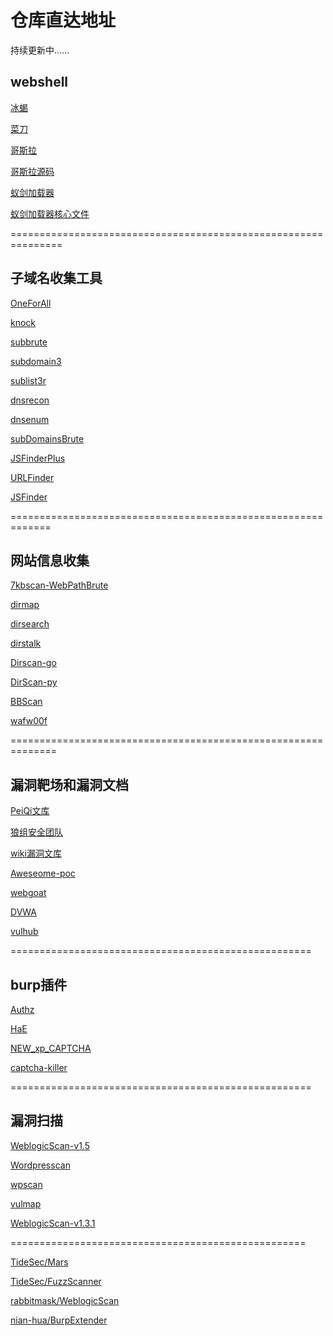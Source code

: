 # 仓库直达地址 

持续更新中......

## webshell

[冰蝎](https://github.com/rebeyond/Behinder)

[菜刀](https://github.com/raddyfiy/caidao-official-version)

[哥斯拉](https://github.com/808Mak1r/GodzillaSource)

[哥斯拉源码](https://github.com/BeichenDream/Godzilla)

[蚁剑加载器](https://github.com/AntSwordProject/AntSword-Loader)

[蚁剑加载器核心文件](https://github.com/AntSwordProject/antSword)

===============================================================

## 子域名收集工具

[OneForAll](https://github.com/shmilylty/OneForAll)

[knock](https://github.com/guelfoweb/knock)

[subbrute](https://github.com/TheRook/subbrute)

[subdomain3](https://github.com/yanxiu0614/subdomain3)

[sublist3r](https://github.com/aboul3la/Sublist3r)

[dnsrecon](https://github.com/darkoperator/dnsrecon)

[dnsenum](https://github.com/fwaeytens/dnsenum)

[subDomainsBrute](https://github.com/lijiejie/subDomainsBrute)

[JSFinderPlus](https://github.com/mickeystone/JSFinderPlus)

[URLFinder](https://github.com/pingc0y/URLFinder)

[JSFinder](https://github.com/Threezh1/JSFinder)

=============================================================

## 网站信息收集

[7kbscan-WebPathBrute](https://github.com/7kbstorm/7kbscan-WebPathBrute)

[dirmap](https://github.com/H4ckForJob/dirmap)

[dirsearch](https://github.com/maurosoria/dirsearch)

[dirstalk](https://github.com/stefanoj3/dirstalk)

[Dirscan-go](https://github.com/corunb/Dirscan)

[DirScan-py](https://github.com/Degree-21/dirScan)

[BBScan](https://github.com/lijiejie/BBScan)

[wafw00f](https://github.com/EnableSecurity/wafw00f)

==============================================================

## 漏洞靶场和漏洞文档

[PeiQi文库](https://peiqi.wgpsec.org)

[狼组安全团队](https://wiki.wgpsec.org/)

[wiki漏洞文库](https://wiki.wy876.cn/#/)

[Aweseome-poc](https://github.com/Threekiii/Awesome-POC)

[webgoat](https://github.com/WebGoat/WebGoat)

[DVWA](https://github.com/digininja/DVWA)

[vulhub](https://github.com/vulhub/vulhub)


====================================================
## burp插件

[Authz](https://github.com/wuntee/BurpAuthzPlugin)

[HaE](https://github.com/gh0stkey/HaE)

[NEW_xp_CAPTCHA](https://github.com/smxiazi/NEW_xp_CAPTCHA)

[captcha-killer](https://github.com/c0ny1/captcha-killer)

====================================================
## 漏洞扫描

[WeblogicScan-v1.5](https://github.com/rabbitmask/WeblogicScan)

[Wordpresscan](https://github.com/swisskyrepo/Wordpresscan)

[wpscan](https://github.com/wpscanteam/wpscan)

[vulmap](https://github.com/zhzyker/vulmap)

[WeblogicScan-v1.3.1](https://github.com/dr0op/WeblogicScan)

===================================================







[TideSec/Mars](https://github.com/TideSec/Mars)



[TideSec/FuzzScanner](https://github.com/TideSec/FuzzScanner)

  
[rabbitmask/WeblogicScan](https://github.com/rabbitmask/WeblogicScan)
 
 

[nian-hua/BurpExtender](https://github.com/nian-hua/BurpExtender)


